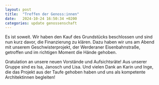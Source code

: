 ```yaml
---
layout: post
title:  "Treffen der Genoss:innen"
date:   2024-10-24 16:50:34 +0200
categories: update genossenschaft
---
```


Es ist soweit. Wir haben den Kauf des Grundstücks beschlossen und sind nun kurz davor, die Finanzierung zu klären. Dazu haben wir uns am Abend mit unserem Geschwisterprojekt, der Werderaner Eisenbahnstraße, getroffen und im richtigen Moment die Hände gehoben. 

Gratulation an unsere neuen Vorstände und Aufsichtsräte! Aus unserer Gruppe sind es Isa, Janosch und Lisa. Und vielen Dank an Karin und Inge, die das Projekt aus der Taufe gehoben haben und uns als kompetente Architektinnen begleiten!
